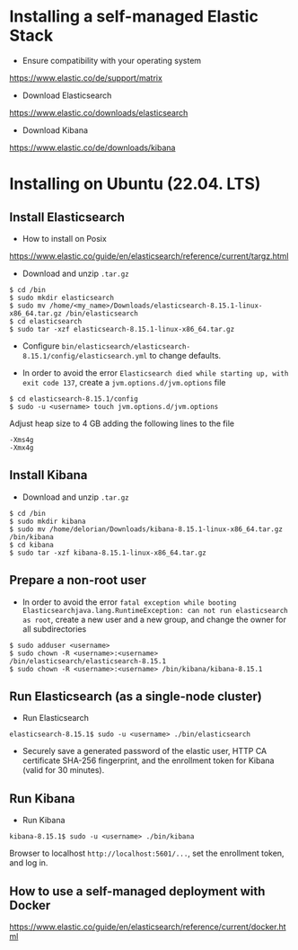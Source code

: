 # Installing a self-managed Elastic Stack

- Ensure compatibility with your operating system

https://www.elastic.co/de/support/matrix

- Download Elasticsearch

https://www.elastic.co/downloads/elasticsearch

- Download Kibana

https://www.elastic.co/de/downloads/kibana

# Installing on Ubuntu (22.04. LTS)

## Install Elasticsearch

- How to install on Posix

https://www.elastic.co/guide/en/elasticsearch/reference/current/targz.html

- Download and unzip `.tar.gz`

```unix
$ cd /bin
$ sudo mkdir elasticsearch
$ sudo mv /home/<my_name>/Downloads/elasticsearch-8.15.1-linux-x86_64.tar.gz /bin/elasticsearch
$ cd elasticsearch
$ sudo tar -xzf elasticsearch-8.15.1-linux-x86_64.tar.gz
```

- Configure `bin/elasticsearch/elasticsearch-8.15.1/config/elasticsearch.yml` to change defaults.

- In order to avoid the error `Elasticsearch died while starting up, with exit code 137`, 
create a `jvm.options.d/jvm.options` file
```unix
$ cd elasticsearch-8.15.1/config
$ sudo -u <username> touch jvm.options.d/jvm.options
```
Adjust heap size to 4 GB adding the following lines to the file
```
-Xms4g
-Xmx4g
```

## Install Kibana

- Download and unzip `.tar.gz`

```unix
$ cd /bin
$ sudo mkdir kibana
$ sudo mv /home/delorian/Downloads/kibana-8.15.1-linux-x86_64.tar.gz /bin/kibana
$ cd kibana
$ sudo tar -xzf kibana-8.15.1-linux-x86_64.tar.gz
```

## Prepare a non-root user

- In order to avoid the error 
`fatal exception while booting Elasticsearchjava.lang.RuntimeException: can not run elasticsearch as root`,
create a new user and a new group, and change the owner for all subdirectories
```unix
$ sudo adduser <username>
$ sudo chown -R <username>:<username> /bin/elasticsearch/elasticsearch-8.15.1
$ sudo chown -R <username>:<username> /bin/kibana/kibana-8.15.1
```

## Run Elasticsearch (as a single-node cluster)

- Run Elasticsearch
```unix
elasticsearch-8.15.1$ sudo -u <username> ./bin/elasticsearch
```

- Securely save a generated password of the elastic user, HTTP CA certificate SHA-256 fingerprint, 
and the enrollment token for Kibana (valid for 30 minutes).

## Run Kibana

- Run Kibana

```unix
kibana-8.15.1$ sudo -u <username> ./bin/kibana
```

Browser to localhost `http://localhost:5601/...`, set the enrollment token, and log in.

## How to use a self-managed deployment with Docker

https://www.elastic.co/guide/en/elasticsearch/reference/current/docker.html
